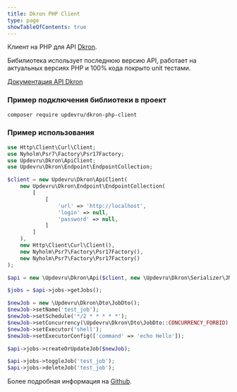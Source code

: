 ```yaml
---
title: Dkron PHP Client
type: page
showTableOfContents: true
---
```


Клиент на PHP для API [Dkron](https://dkron.io). 

Бибилиотека использует последнюю версию API, работает на актуальных версиях PHP и 100% кода покрыто unit тестами.

[Документация API Dkron](https://dkron.io/api/)

### Пример подключения библиотеки в проект

```bash
composer require updevru/dkron-php-client
```

### Пример использования
```php
use Http\Client\Curl\Client;
use Nyholm\Psr7\Factory\Psr17Factory;
use Updevru\Dkron\ApiClient;
use Updevru\Dkron\Endpoint\EndpointCollection;

$client = new Updevru\Dkron\ApiClient(
    new Updevru\Dkron\Endpoint\EndpointCollection(
        [
            [
                'url' => 'http://localhost',
                'login' => null,
                'password' => null,
            ]
        ]
    ),
    new Http\Client\Curl\Client(),
    new Nyholm\Psr7\Factory\Psr17Factory(),
    new Nyholm\Psr7\Factory\Psr17Factory()
);

$api = new \Updevru\Dkron\Api($client, new \Updevru\Dkron\Serializer\JMSSerializer());

$jobs = $api->jobs->getJobs();

$newJob = new \Updevru\Dkron\Dto\JobDto();
$newJob->setName('test_job');
$newJob->setSchedule('*/2 * * * * *');
$newJob->setConcurrency(\Updevru\Dkron\Dto\JobDto::CONCURRENCY_FORBID);
$newJob->setExecutor('shell');
$newJob->setExecutorConfig(['command' => 'echo Hello']);

$api->jobs->createOrUpdateJob($newJob);

$api->jobs->toggleJob('test_job');
$api->jobs->deleteJob('test_job');
```

Более подробная информация на [Github](https://github.com/updevru/dkron-php-client).